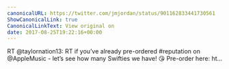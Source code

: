 ```yaml
---
canonicalURL: https://twitter.com/jmjordan/status/901162833441730561
ShowCanonicalLink: true
CanonicalLinkText: View original on
date: 2017-08-25T19:22:16+00:00
---
```

RT @taylornation13: RT if you’ve already pre-ordered #reputation on @AppleMusic - let’s see how many Swifties we have! 😘 Pre-order here: ht…